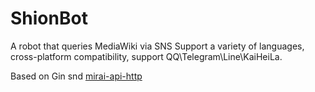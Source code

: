 # ShionBot
A robot that queries MediaWiki via SNS
Support a variety of languages, cross-platform compatibility, support QQ\Telegram\Line\KaiHeiLa.

Based on Gin snd [mirai-api-http](https://github.com/project-mirai/mirai-api-http)